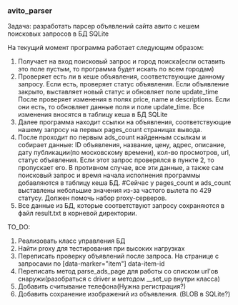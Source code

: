 ### avito_parser

Задача: разработать парсер объявлений сайта авито с кешем поисковых запросов в БД SQLite

На текущий момент программа работает следующим образом:
1) Получает на вход поисковый запрос и город поиска(если оставить это поле пустым, то программа будет искать по всем городам)
2) Проверяет есть ли в кеше объявления, соответствующие данному запросу. Если есть, проверяет статус объявления. Если объявление закрыто, выставляет новый статус и обновляет поле update_time
После проверяет изменения в полях price, name и descriptions. Если они есть, то обновляет данные поля и поле update_time. Все изменения вносятся в таблицу кеша в БД SQLite
3) Далее программа находит ссылки на объявления, соответствующие нашему запросу на первых pages_count страницах вывода. 
4) После проходит по первым ads_count найденным ссылкам и собирает данные: ID объявления, название, цену, адрес, описание, дату публикации(по московскому времени), кол-во просмотров, url, статус объявления.
Если этот запрос проверялся в пункте 2, то пропускает его. В противном случае, все эти данные, а также сам поисковый запрос и время начала исполнения программы добавляются в таблицу кеша БД.
#Сейчас у pages_count и ads_count выставлены небольшие значения из-за частого вылета по 429 статусу. Должен помочь набор proxy-серверов.
5) Все данные из БД, которые соответствуют запросу сохраняются в файл result.txt в корневой директории.

TO_DO:
1) Реализовать класс управления БД
2) Найти proxy для тестирования при высоких нагрузках
3) Переписать проверку объявлений после запроса. На странице с запросами по [data-marker="item"] data-item-id
4) Переписать метод parse_ads_page для работы со списком url'ов снаружи(разобраться с driver и методом __set_up внутри класса)
5) Добавить считывание телефона(Нужна регистрация?)
6) Добавить сохранение изображений из объявления. (BLOB в SQLite?)

